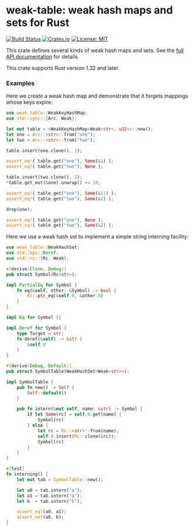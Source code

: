 # weak-table: weak hash maps and sets for Rust

[![Build Status](https://travis-ci.org/tov/weak-table-rs.svg?branch=master)](https://travis-ci.org/tov/weak-table-rs)
[![Crates.io](https://img.shields.io/crates/v/weak-table.svg?maxAge=2592000)](https://crates.io/crates/weak-table)
[![License: MIT](https://img.shields.io/badge/license-MIT-blue.svg)](LICENSE-MIT)

This crate defines several kinds of weak hash maps and sets. See 
the [full API documentation](http://docs.rs/weak-table/) for details.

This crate supports Rust version 1.32 and later.

### Examples

Here we create a weak hash map and demonstrate that it forgets mappings
whose keys expire:

```rust
use weak_table::WeakKeyHashMap;
use std::sync::{Arc, Weak};

let mut table = <WeakKeyHashMap<Weak<str>, u32>>::new();
let one = Arc::<str>::from("one");
let two = Arc::<str>::from("two");

table.insert(one.clone(), 1);

assert_eq!( table.get("one"), Some(&1) );
assert_eq!( table.get("two"), None );

table.insert(two.clone(), 2);
*table.get_mut(&one).unwrap() += 10;

assert_eq!( table.get("one"), Some(&11) );
assert_eq!( table.get("two"), Some(&2) );

drop(one);

assert_eq!( table.get("one"), None );
assert_eq!( table.get("two"), Some(&2) );
```

Here we use a weak hash set to implement a simple string interning facility:

```rust
use weak_table::WeakHashSet;
use std::ops::Deref;
use std::rc::{Rc, Weak};

#[derive(Clone, Debug)]
pub struct Symbol(Rc<str>);

impl PartialEq for Symbol {
    fn eq(&self, other: &Symbol) -> bool {
        Rc::ptr_eq(&self.0, &other.0)
    }
}

impl Eq for Symbol {}

impl Deref for Symbol {
    type Target = str;
    fn deref(&self) -> &str {
        &self.0
    }
}

#[derive(Debug, Default)]
pub struct SymbolTable(WeakHashSet<Weak<str>>);

impl SymbolTable {
    pub fn new() -> Self {
        Self::default()
    }

    pub fn intern(&mut self, name: &str) -> Symbol {
        if let Some(rc) = self.0.get(name) {
            Symbol(rc)
        } else {
            let rc = Rc::<str>::from(name);
            self.0.insert(Rc::clone(&rc));
            Symbol(rc)
        }
    }
}

#[test]
fn interning() {
    let mut tab = SymbolTable::new();

    let a0 = tab.intern("a");
    let a1 = tab.intern("a");
    let b  = tab.intern("b");

    assert_eq!(a0, a1);
    assert_ne!(a0, b);
}
```

